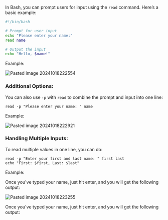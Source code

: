 

In Bash, you can prompt users for input using the `read` command. Here’s a basic example:


```bash
#!/bin/bash

# Prompt for user input
echo "Please enter your name:"
read name

# Output the input
echo "Hello, $name!"

```

Example:

![Pasted image 20241018222554](https://github.com/user-attachments/assets/3ebfe11a-45b3-454d-87af-45d1ca56a556)

### Additional Options:

You can also use `-p` with `read` to combine the prompt and input into one line:

```
read -p "Please enter your name: " name

```

Example:

![Pasted image 20241018222921](https://github.com/user-attachments/assets/32abc919-264b-4ada-8cd6-63c7b86bfbe5)


### Handling Multiple Inputs:

To read multiple values in one line, you can do:

```
read -p "Enter your first and last name: " first last
echo "First: $first, Last: $last"

```



Example:

Once you've typed your name, just hit enter, and you will get the
following output:


![Pasted image 20241018223255](https://github.com/user-attachments/assets/8b13263a-ec98-4f10-9aec-2119cd6addf2)

Once you've typed your name, just hit enter, and you will get the
following output:
